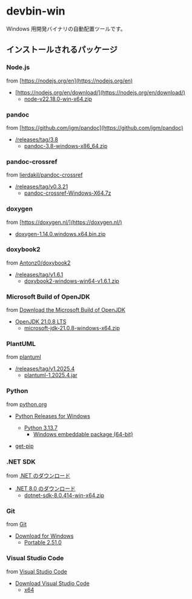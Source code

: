 # devbin-win

Windows 用開発バイナリの自動配置ツールです。

## インストールされるパッケージ

### Node.js

from [https://nodejs.org/en](https://nodejs.org/en)

- [https://nodejs.org/en/download/](https://nodejs.org/en/download/)
    - [node-v22.18.0-win-x64.zip](https://nodejs.org/dist/v22.18.0/node-v22.18.0-win-x64.zip)

### pandoc

from [https://github.com/jgm/pandoc](https://github.com/jgm/pandoc)

- [/releases/tag/3.8](https://github.com/jgm/pandoc/releases/tag/3.8)
    - [pandoc-3.8-windows-x86_64.zip](https://github.com/jgm/pandoc/releases/download/3.8/pandoc-3.8-windows-x86_64.zip)

### pandoc-crossref

from [lierdakil/pandoc-crossref](https://github.com/lierdakil/pandoc-crossref)

- [/releases/tag/v0.3.21](https://github.com/lierdakil/pandoc-crossref/releases/tag/v0.3.21)
    - [pandoc-crossref-Windows-X64.7z](https://github.com/lierdakil/pandoc-crossref/releases/download/v0.3.21/pandoc-crossref-Windows-X64.7z)

### doxygen

from [https://doxygen.nl/](https://doxygen.nl/)

- [doxygen-1.14.0.windows.x64.bin.zip](https://www.doxygen.nl/files/doxygen-1.14.0.windows.x64.bin.zip)

### doxybook2

from [Antonz0/doxybook2](https://github.com/Antonz0/doxybook2)

- [/releases/tag/v1.6.1](https://github.com/Antonz0/doxybook2/releases/tag/v1.6.1)
    - [doxybook2-windows-win64-v1.6.1.zip](https://github.com/Antonz0/doxybook2/releases/download/v1.6.1/doxybook2-windows-win64-v1.6.1.zip)

### Microsoft Build of OpenJDK

from [Download the Microsoft Build of OpenJDK](https://learn.microsoft.com/en-us/java/openjdk/download)

- [OpenJDK 21.0.8 LTS](https://learn.microsoft.com/en-us/java/openjdk/download#openjdk-2108-lts--see-previous-releases)
    - [microsoft-jdk-21.0.8-windows-x64.zip](https://aka.ms/download-jdk/microsoft-jdk-21.0.8-windows-x64.zip)

### PlantUML

from [plantuml](https://github.com/plantuml/plantuml)

- [/releases/tag/v1.2025.4](https://github.com/plantuml/plantuml/releases/tag/v1.2025.4)
    - [plantuml-1.2025.4.jar](https://github.com/plantuml/plantuml/releases/download/v1.2025.4/plantuml-1.2025.4.jar)

### Python

from [python.org](https://www.python.org/)

- [Python Releases for Windows](https://www.python.org/downloads/windows/)
    - [Python 3.13.7](https://www.python.org/downloads/release/python-3137/)
        - [Windows embeddable package (64-bit)](https://www.python.org/ftp/python/3.13.7/python-3.13.7-embed-amd64.zip)

- [get-pip](https://bootstrap.pypa.io/get-pip.py)

### .NET SDK

from [.NET のダウンロード](https://dotnet.microsoft.com/ja-jp/download/dotnet)

- [.NET 8.0 のダウンロード](https://dotnet.microsoft.com/ja-jp/download/dotnet/8.0)
    - [dotnet-sdk-8.0.414-win-x64.zip](https://builds.dotnet.microsoft.com/dotnet/Sdk/8.0.414/dotnet-sdk-8.0.414-win-x64.zip)

### Git

from [Git](https://git-scm.com/)

- [Download for Windows](https://git-scm.com/downloads/win)
    - [Portable 2.51.0](https://github.com/git-for-windows/git/releases/download/v2.51.0.windows.1/PortableGit-2.51.0-64-bit.7z.exe)

### Visual Studio Code

from [Visual Studio Code](https://code.visualstudio.com/)

- [Download Visual Studio Code](https://code.visualstudio.com/Download)
    - [x64](https://vscode.download.prss.microsoft.com/dbazure/download/stable/e3a5acfb517a443235981655413d566533107e92/VSCode-win32-x64-1.104.2.zip)
